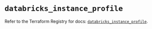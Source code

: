 # `databricks_instance_profile`

Refer to the Terraform Registry for docs: [`databricks_instance_profile`](https://registry.terraform.io/providers/databricks/databricks/1.65.1/docs/resources/instance_profile).
